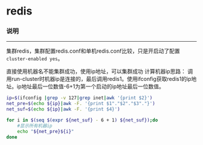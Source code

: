 redis
====

### 说明
----
集群redis，集群配置redis.conf和单机redis.conf比较，只是开启动了配置`cluster-enabled yes`。

直接使用机器名不能集群成功，使用ip地址，可以集群成功
计算机器ip思路：
    调用run-cluster时机器ip是连接的，最后调用redis1。使用ifconfig获取redis1的ip地址。ip地址最后一位数值-6+1为第一个启动的ip地址最后一位数值。
```sh
ip=$(ifconfig |grep -v 127|grep inet|awk '{print $2}')
net_pre=$(echo ${ip}|awk -F. '{print $1"."$2"."$3"."}')
net_suf=$(echo ${ip}|awk -F. '{print $4}')

for i in $(seq $(expr ${net_suf} - 6 + 1) ${net_suf});do
    #显示所有机器ip
    echo "${net_pre}${i}"
done

```
